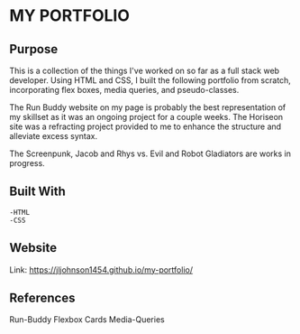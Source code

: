 # MY PORTFOLIO

## Purpose
This is a collection of the things I've worked on so far as a full stack web developer. Using HTML and CSS, I built the following portfolio from scratch, incorporating flex boxes, media queries, and pseudo-classes.

The Run Buddy website on my page is probably the best representation of my skillset as it was an ongoing project for a couple weeks. The Horiseon site was a refracting project provided to me to enhance the structure and alleviate excess syntax.

The Screenpunk, Jacob and Rhys vs. Evil and Robot Gladiators are works in progress.

## Built With
    -HTML
    -CSS

## Website

Link: https://jljohnson1454.github.io/my-portfolio/

## References

Run-Buddy
Flexbox Cards
Media-Queries